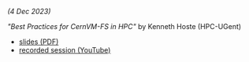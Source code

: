 *(4 Dec 2023)*

*"Best Practices for CernVM-FS in HPC"* by Kenneth Hoste (HPC-UGent)

* [slides (PDF)](https://raw.githubusercontent.com/multixscale/cvmfs-tutorial-hpc-best-practices/main/files/Best-Practices-for-CernVM-FS-in-HPC-20231204.pdf)
* [recorded session (YouTube)](https://www.youtube.com/watch?v=L0Mmy7NBXDU)
